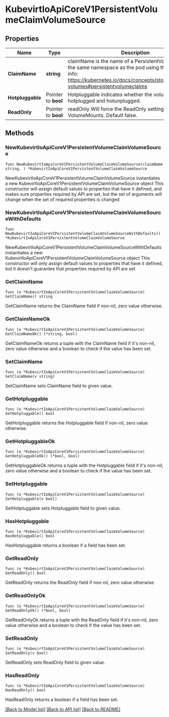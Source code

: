 # KubevirtIoApiCoreV1PersistentVolumeClaimVolumeSource

## Properties

Name | Type | Description | Notes
------------ | ------------- | ------------- | -------------
**ClaimName** | **string** | claimName is the name of a PersistentVolumeClaim in the same namespace as the pod using this volume. More info: https://kubernetes.io/docs/concepts/storage/persistent-volumes#persistentvolumeclaims | [default to ""]
**Hotpluggable** | Pointer to **bool** | Hotpluggable indicates whether the volume can be hotplugged and hotunplugged. | [optional] 
**ReadOnly** | Pointer to **bool** | readOnly Will force the ReadOnly setting in VolumeMounts. Default false. | [optional] 

## Methods

### NewKubevirtIoApiCoreV1PersistentVolumeClaimVolumeSource

`func NewKubevirtIoApiCoreV1PersistentVolumeClaimVolumeSource(claimName string, ) *KubevirtIoApiCoreV1PersistentVolumeClaimVolumeSource`

NewKubevirtIoApiCoreV1PersistentVolumeClaimVolumeSource instantiates a new KubevirtIoApiCoreV1PersistentVolumeClaimVolumeSource object
This constructor will assign default values to properties that have it defined,
and makes sure properties required by API are set, but the set of arguments
will change when the set of required properties is changed

### NewKubevirtIoApiCoreV1PersistentVolumeClaimVolumeSourceWithDefaults

`func NewKubevirtIoApiCoreV1PersistentVolumeClaimVolumeSourceWithDefaults() *KubevirtIoApiCoreV1PersistentVolumeClaimVolumeSource`

NewKubevirtIoApiCoreV1PersistentVolumeClaimVolumeSourceWithDefaults instantiates a new KubevirtIoApiCoreV1PersistentVolumeClaimVolumeSource object
This constructor will only assign default values to properties that have it defined,
but it doesn't guarantee that properties required by API are set

### GetClaimName

`func (o *KubevirtIoApiCoreV1PersistentVolumeClaimVolumeSource) GetClaimName() string`

GetClaimName returns the ClaimName field if non-nil, zero value otherwise.

### GetClaimNameOk

`func (o *KubevirtIoApiCoreV1PersistentVolumeClaimVolumeSource) GetClaimNameOk() (*string, bool)`

GetClaimNameOk returns a tuple with the ClaimName field if it's non-nil, zero value otherwise
and a boolean to check if the value has been set.

### SetClaimName

`func (o *KubevirtIoApiCoreV1PersistentVolumeClaimVolumeSource) SetClaimName(v string)`

SetClaimName sets ClaimName field to given value.


### GetHotpluggable

`func (o *KubevirtIoApiCoreV1PersistentVolumeClaimVolumeSource) GetHotpluggable() bool`

GetHotpluggable returns the Hotpluggable field if non-nil, zero value otherwise.

### GetHotpluggableOk

`func (o *KubevirtIoApiCoreV1PersistentVolumeClaimVolumeSource) GetHotpluggableOk() (*bool, bool)`

GetHotpluggableOk returns a tuple with the Hotpluggable field if it's non-nil, zero value otherwise
and a boolean to check if the value has been set.

### SetHotpluggable

`func (o *KubevirtIoApiCoreV1PersistentVolumeClaimVolumeSource) SetHotpluggable(v bool)`

SetHotpluggable sets Hotpluggable field to given value.

### HasHotpluggable

`func (o *KubevirtIoApiCoreV1PersistentVolumeClaimVolumeSource) HasHotpluggable() bool`

HasHotpluggable returns a boolean if a field has been set.

### GetReadOnly

`func (o *KubevirtIoApiCoreV1PersistentVolumeClaimVolumeSource) GetReadOnly() bool`

GetReadOnly returns the ReadOnly field if non-nil, zero value otherwise.

### GetReadOnlyOk

`func (o *KubevirtIoApiCoreV1PersistentVolumeClaimVolumeSource) GetReadOnlyOk() (*bool, bool)`

GetReadOnlyOk returns a tuple with the ReadOnly field if it's non-nil, zero value otherwise
and a boolean to check if the value has been set.

### SetReadOnly

`func (o *KubevirtIoApiCoreV1PersistentVolumeClaimVolumeSource) SetReadOnly(v bool)`

SetReadOnly sets ReadOnly field to given value.

### HasReadOnly

`func (o *KubevirtIoApiCoreV1PersistentVolumeClaimVolumeSource) HasReadOnly() bool`

HasReadOnly returns a boolean if a field has been set.


[[Back to Model list]](../README.md#documentation-for-models) [[Back to API list]](../README.md#documentation-for-api-endpoints) [[Back to README]](../README.md)



